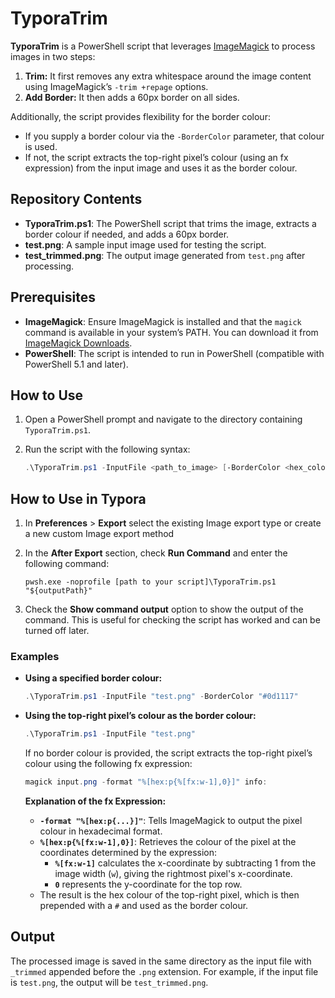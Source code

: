 # TyporaTrim

**TyporaTrim** is a PowerShell script that leverages [ImageMagick](https://imagemagick.org) to process images in two steps:

1. **Trim:** It first removes any extra whitespace around the image content using ImageMagick’s `-trim +repage` options.
2. **Add Border:** It then adds a 60px border on all sides.

Additionally, the script provides flexibility for the border colour:

- If you supply a border colour via the `-BorderColor` parameter, that colour is used.
- If not, the script extracts the top-right pixel’s colour (using an fx expression) from the input image and uses it as the border colour.

## Repository Contents

- **TyporaTrim.ps1**: The PowerShell script that trims the image, extracts a border colour if needed, and adds a 60px border.
- **test.png**: A sample input image used for testing the script.
- **test_trimmed.png**: The output image generated from `test.png` after processing.

## Prerequisites

- **ImageMagick**: Ensure ImageMagick is installed and that the `magick` command is available in your system’s PATH. You can download it from [ImageMagick Downloads](https://imagemagick.org/script/download.php).
- **PowerShell**: The script is intended to run in PowerShell (compatible with PowerShell 5.1 and later).

## How to Use

1. Open a PowerShell prompt and navigate to the directory containing `TyporaTrim.ps1`.
2. Run the script with the following syntax:

   ```powershell
   .\TyporaTrim.ps1 -InputFile <path_to_image> [-BorderColor <hex_colour>]
   ```

## How to Use in Typora

1. In **Preferences** > **Export** select the existing Image export type or create a new custom Image export method
2. In the **After Export** section, check **Run Command** and enter the following command:

   `pwsh.exe -noprofile [path to your script]\TyporaTrim.ps1 "${outputPath}"`

3. Check the **Show command output** option to show the output of the command. This is useful for checking the script has worked and can be turned off later.

### Examples

- **Using a specified border colour:**

  ```powershell
  .\TyporaTrim.ps1 -InputFile "test.png" -BorderColor "#0d1117"
  ```

- **Using the top-right pixel’s colour as the border colour:**

  ```powershell
  .\TyporaTrim.ps1 -InputFile "test.png"
  ```

  If no border colour is provided, the script extracts the top-right pixel’s colour using the following fx expression:

  ```powershell
  magick input.png -format "%[hex:p{%[fx:w-1],0}]" info:
  ```

  **Explanation of the fx Expression:**

  - **`-format "%[hex:p{...}]"`**: Tells ImageMagick to output the pixel colour in hexadecimal format.
  - **`%[hex:p{%[fx:w-1],0}]`**: Retrieves the colour of the pixel at the coordinates determined by the expression:
    - **`%[fx:w-1]`** calculates the x-coordinate by subtracting 1 from the image width (`w`), giving the rightmost pixel's x-coordinate.
    - **`0`** represents the y-coordinate for the top row.
  - The result is the hex colour of the top-right pixel, which is then prepended with a `#` and used as the border colour.

## Output

The processed image is saved in the same directory as the input file with `_trimmed` appended before the `.png` extension. For example, if the input file is `test.png`, the output will be `test_trimmed.png`.
